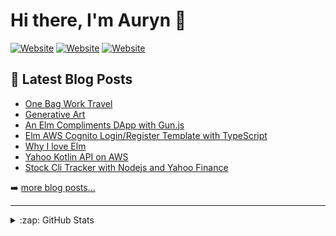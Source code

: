 # Hi there, I'm Auryn 👋 

[![Website](https://img.shields.io/website?label=blog.auryn.dev&style=for-the-badge&url=https%3A%2F%2Fblog.auryn.dev)](https://blog.auryn.dev)
[![Website](https://img.shields.io/website?label=compliments.dapp.auryn.dev&style=for-the-badge&url=https%3A%2F%2Fcompliments.dapp.auryn.dev)](https://compliments.dapp.auryn.dev)
[![Website](https://img.shields.io/website?label=aurynengel.com&style=for-the-badge&url=http%3A%2F%2Faurynengel.com)](http://aurynengel.com)

## 📕 Latest Blog Posts

- [One Bag Work Travel](https://blog.auryn.dev/posts/one-bag-work-travel/)
- [Generative Art](https://blog.auryn.dev/posts/generative-art/)
- [An Elm Compliments DApp with Gun.js](https://blog.auryn.dev/posts/elm-dapp-gun-js/)
- [Elm AWS Cognito Login/Register Template with TypeScript](https://blog.auryn.dev/posts/elm-aws-cognito-template/)
- [Why I love Elm](https://blog.auryn.dev/posts/starting-with-elm/)
- [Yahoo Kotlin API on AWS](https://blog.auryn.dev/posts/kotlin-yahoo-api/)
- [Stock Cli Tracker with Nodejs and Yahoo Finance](https://blog.auryn.dev/posts/stock-cli-tracker/)

➡️ [more blog posts...](https://blog.auryn.dev)

---

<details>
  <summary>:zap: GitHub Stats</summary>

  <img align="left" alt="auryn31's GitHub Stats" src="https://github-readme-stats.vercel.app/api?username=auryn31&show_icons=true&hide_border=false" />

</details>
